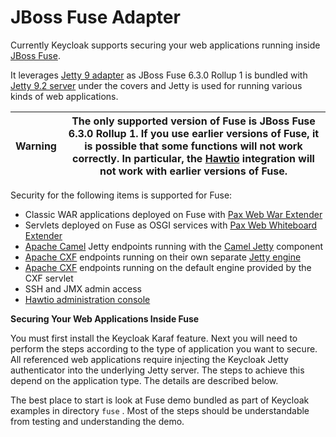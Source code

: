 # JBoss Fuse Adapter

Currently Keycloak supports securing your web applications running inside [JBoss Fuse](http://developers.redhat.com/products/fuse/overview/).

It leverages [Jetty 9 adapter](https://wjw465150.gitbooks.io/keycloak-documentation/content/securing\_apps/topics/oidc/java/jetty9-adapter.html#\_jetty9\_adapter) as JBoss Fuse 6.3.0 Rollup 1 is bundled with [Jetty 9.2 server](http://eclipse.org/jetty/) under the covers and Jetty is used for running various kinds of web applications.

| Warning | The only supported version of Fuse is JBoss Fuse 6.3.0 Rollup 1. If you use earlier versions of Fuse, it is possible that some functions will not work correctly. In particular, the [Hawtio](http://hawt.io/) integration will not work with earlier versions of Fuse. |
| ------- | ----------------------------------------------------------------------------------------------------------------------------------------------------------------------------------------------------------------------------------------------------------------------- |

Security for the following items is supported for Fuse:

* Classic WAR applications deployed on Fuse with [Pax Web War Extender](https://ops4j1.jira.com/wiki/display/ops4j/Pax+Web+Extender+-+War)
* Servlets deployed on Fuse as OSGI services with [Pax Web Whiteboard Extender](https://ops4j1.jira.com/wiki/display/ops4j/Pax+Web+Extender+-+Whiteboard)
* [Apache Camel](http://camel.apache.org/) Jetty endpoints running with the [Camel Jetty](http://camel.apache.org/jetty.html) component
* [Apache CXF](http://cxf.apache.org/) endpoints running on their own separate [Jetty engine](http://cxf.apache.org/docs/jetty-configuration.html)
* [Apache CXF](http://cxf.apache.org/) endpoints running on the default engine provided by the CXF servlet
* SSH and JMX admin access
* [Hawtio administration console](http://hawt.io/)

**Securing Your Web Applications Inside Fuse**

You must first install the Keycloak Karaf feature. Next you will need to perform the steps according to the type of application you want to secure. All referenced web applications require injecting the Keycloak Jetty authenticator into the underlying Jetty server. The steps to achieve this depend on the application type. The details are described below.

The best place to start is look at Fuse demo bundled as part of Keycloak examples in directory `fuse` . Most of the steps should be understandable from testing and understanding the demo.
